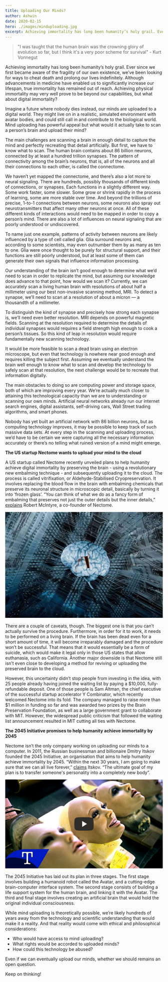```yaml
---
title: Uploading Our Minds?
author: Ashwin
date: 2020-02-15
hero: ./images/minduploading.jpg
excerpt: Achieving immortality has long been humanity’s holy grail. Ever since we first became aware of the fragility of our own existence, we’ve been looking for ways to cheat death and prolong our lives indefinitely.
---
```


> "I was taught that the human brain was the crowning glory of evolution so far, but I think it's a very poor scheme for survival" - Kurt Vonnegut

Achieving immortality has long been humanity’s holy grail. Ever since we first became aware of the fragility of our own existence, we’ve been looking for ways to cheat death and prolong our lives indefinitely. Although advancements in medicine have enabled us to significantly increase our lifespan, true immortality has remained out of reach. Achieving physical immortality may very well prove to be beyond our capabilities, but what about digital immortality?

Imagine a future where nobody dies instead, our minds are uploaded to a digital world. They might live on in a realistic, simulated environment with avatar bodies, and could still call in and contribute to the biological world. Mind uploading has powerful appeal but what would it actually take to scan a person’s brain and upload their mind?

The main challenges are scanning a brain in enough detail to capture the mind and perfectly recreating that detail artificially. But first, we have to know what to scan. The human brain contains about 86 billion neurons, connected by at least a hundred trillion synapses. The pattern of connectivity among the brain’s neurons, that is, all of the neurons and all their connections to each other, is called the connectome.

We haven’t yet mapped the connectome, and there’s also a lot more to neural signaling. There are hundreds, possibly thousands of different kinds of connections, or synapses. Each functions in a slightly different way. Some work faster, some slower. Some grow or shrink rapidly in the process of learning, some are more stable over time. And beyond the trillions of precise, 1-to-1 connections between neurons, some neurons also spray out neurotransmitters that affect many other neurons at once. All of these different kinds of interactions would need to be mapped in order to copy a person’s mind. There are also a lot of influences on neural signaling that are poorly understood or undiscovered.

To name just one example, patterns of activity between neurons are likely influenced by a type of cell called glia. Glia surround neurons and, according to some scientists, may even outnumber them by as many as ten to one. Glia were once thought to be purely for structural support, and their functions are still poorly understood, but at least some of them can generate their own signals
that influence information processing.

Our understanding of the brain isn’t good enough to determine what we’d need to scan in order to replicate the mind, but assuming our knowledge does advance to that point, how would we scan it?
Currently, we can accurately scan a living human brain with resolutions of about half a millimeter
using our best non-invasive scanning method, MRI. To detect a synapse, we’ll need to scan at a resolution of about a micron — a thousandth of a millimeter.

To distinguish the kind of synapse and precisely how strong each synapse is, we’ll need even better resolution. MRI depends on powerful magnetic fields. Scanning at the resolution required
to determine the details of individual synapses would requires a field strength high enough to cook a person’s tissues. So this kind of leap in resolution would require fundamentally new scanning technology.

It would be more feasible to scan a dead brain using an electron microscope, but even that technology is nowhere near good enough and requires killing the subject first. Assuming we eventually understand the brain well enough to know what to scan and develop the technology to safely scan at that resolution, the next challenge would be to recreate that information digitally.

The main obstacles to doing so are computing power and storage space, both of which are improving every year. We’re actually much closer to attaining this technological capacity than we are to understanding or scanning our own minds. Artificial neural networks already run our internet search engines, digital assistants, self-driving cars, Wall Street trading algorithms, and smart phones.

Nobody has yet built an artificial network with 86 billion neurons, but as computing technology improves, it may be possible to keep track of such massive data sets. At every step in the scanning and uploading process, we’d have to be certain we were capturing all the necessary information accurately or there’s no telling what ruined version of a mind might emerge.

**The US startup Nectome wants to upload your mind to the cloud**

A US startup called Nectome recently unveiled plans to help humanity achieve digital immortality by preserving the brain - using a revolutionary new embalming technique - and subsequently uploading it to the cloud. The process is called vitrifixation, or Aldehyde-Stabilised Cryopreservation. It involves replacing the blood flow in the brain with embalming chemicals that preserve its neuronal structure in microscopic detail, basically by turning it into ‘frozen glass’. “You can think of what we do as a fancy form of embalming that preserves not just the outer details but the inner details,” [explains](https://www.technologyreview.com/s/610456/a-startup-is-pitching-a-mind-uploading-service-that-is-100-percent-fatal/) Robert McIntyre, a co-founder of Nectome.

![Nectome-mind-upload](./images/Nectome-mind-upload.jpg)

There are a couple of caveats, though. The biggest one is that you can’t actually survive the procedure. Furthermore, in order for it to work, it needs to be performed on a living brain. If the brain has been dead even for a short amount of time, it will become irreparably damaged and the procedure won’t be successful. That means that it would essentially be a form of suicide, which would make it legal only in those US states that allow euthanasia, such as California. Another major downside is that Nectome still isn’t even close to developing a method for reviving or uploading the preserved brain to the cloud.

However, this uncertainty didn’t stop people from investing in the idea, with 25 people already having joined the waiting list by paying a $10,000, fully-refundable deposit. One of those people is Sam Altman, the chief executive of the successful startup accelerator Y Combinator, which recently welcomed Nectome into its fold. The company managed to raise more than $1 million in funding so far and was awarded two prizes by the Brain Preservation Foundation, as well as a large government grant to collaborate with MIT. However, the widespread public criticism that followed the waiting list announcement resulted in MIT cutting all ties with Nectome.

**The 2045 Initiative promises to help humanity achieve immortality by 2045**

Nectome isn’t the only company working on uploading our minds to a computer. In 2011, the Russian businessman and billionaire Dmitry Itskov founded the 2045 Initiative, an organisation that aims to help humanity achieve immortality by 2045. “Within the next 30 years, I am going to make sure that we can all live forever,” [claims](https://www.bbc.com/news/magazine-35786771) Itskov. “The ultimate goal of my plan is to transfer someone's personality into a completely new body”.

[![Start-Up Offers To Back Up Your Brain In Exchange For Your Life](./images/youtube-link-image.jpg)](https://youtu.be/f9AGApt3bMQ "Start-Up Offers To Back Up Your Brain In Exchange For Your Life")

The 2045 Initiative has laid out its plan in three stages. The first stage involves building a humanoid robot called the Avatar, and a cutting-edge brain-computer interface system. The second stage consists of building a life support system for the human brain, and linking it with the Avatar. The third and final stage involves creating an artificial brain that would hold the original individual consciousness.


While mind uploading is theoretically possible, we’re likely hundreds of years away from the technology and scientific understanding that would make it a reality. And that reality would come with ethical and philosophical considerations:
- Who would have access to mind uploading?
- What rights would be accorded to uploaded minds?
- How could this technology be abused?

Even if we can eventually upload our minds, whether we should remains an open question.

Keep on thinking!